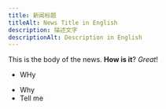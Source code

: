 ```yaml
---
title: 新闻标题
titleAlt: News Title in English
description: 描述文字
descriptionAlt: Description in English
---
```


This is the body of the news. **How is it**? *Great*!

* WHy
- Why
- Tell me